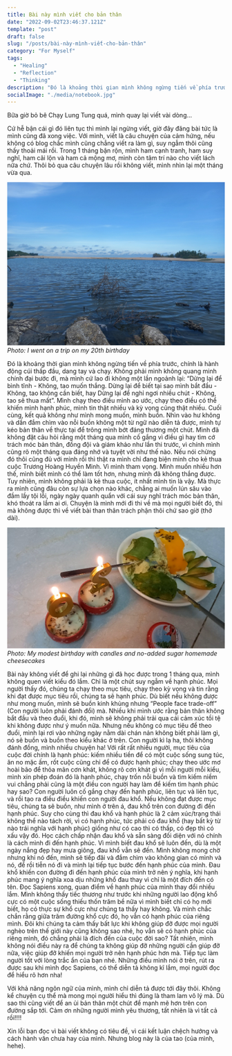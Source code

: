 ```yaml
---
title: Bài này mình viết cho bản thân
date: "2022-09-02T23:46:37.121Z"
template: "post"
draft: false
slug: "/posts/bài-này-mình-viết-cho-bản-thân"
category: "For Myself"
tags:
  - "Healing"
  - "Reflection"
  - "Thinking"
description: "Đó là khoảng thời gian mình không ngừng tiến về phía trước, chính là hành động cúi thấp đầu, dang tay và chạy. Không phải mình không quang minh chính đại bước đi, mà mình cứ lao đi không một lần ngoảnh lại: “Dừng lại để bình tĩnh - Không, tao muốn thắng. Dừng lại để biết tại sao mình bắt đầu - Không, tao không cần biết, hay Dừng lại để nghỉ ngơi nhiều chút - Không, tao sẽ thua mất”."
socialImage: "./media/notebook.jpg"
---
```

Bữa giờ bỏ bê Chạy Lung Tung quá, mình quay lại viết vài dòng…

Cứ hễ bận cái gì đó liên tục thì mình lại ngừng viết, giờ đây đăng bài tức là mình cũng đã xong việc. Với mình, viết là câu chuyện của cảm hứng, nếu không có blog chắc mình cũng chẳng viết ra làm gì, suy ngẫm thôi cũng thấy thoải mái rồi. Trong 1 tháng bận rộn, mình ham cạnh tranh, ham suy nghĩ, ham cãi lộn và ham cả mộng mơ, mình còn tâm trí nào cho viết lách nữa chứ. Thôi bỏ qua câu chuyện lâu rồi không viết, mình nhìn lại một tháng vừa qua.

![](./media/blog7-1.jpg)
*Photo: I went on a trip on my 20th birthday*

Đó là khoảng thời gian mình không ngừng tiến về phía trước, chính là hành động cúi thấp đầu, dang tay và chạy. Không phải mình không quang minh chính đại bước đi, mà mình cứ lao đi không một lần ngoảnh lại: “Dừng lại để bình tĩnh - Không, tao muốn thắng. Dừng lại để biết tại sao mình bắt đầu - Không, tao không cần biết, hay Dừng lại để nghỉ ngơi nhiều chút - Không, tao sẽ thua mất”. Mình chạy theo điều mình ao ước, chạy theo điều có thể khiến mình hạnh phúc, mình tin thật nhiều và kỳ vọng cũng thật nhiều. Cuối cùng, kết quả không như mình mong muốn, mình buồn. Nhìn vào hư không và dần đắm chìm vào nỗi buồn không một từ ngữ nào diễn tả được, mình tự kéo bản thân về thực tại để trông mình bớt đáng thương một chút. Mình đã không đặt câu hỏi rằng một tháng qua mình cố gắng vì điều gì hay tìm cớ trách móc bản thân, đồng đội và giám khảo như lần thi trước, vì chính mình cũng rõ một tháng qua đáng nhớ và tuyệt vời như thế nào. Nếu nói chừng đó thôi cũng đủ với mình rồi thì thật ra mình chỉ đang biện minh cho kẻ thua cuộc Trương Hoàng Huyền Minh. Vì mình tham vọng. Mình muốn nhiều hơn thế, mình biết mình có thể làm tốt hơn, nhưng mình đã không thắng được. Tuy nhiên, mình không phải là kẻ thua cuộc, ít nhất mình tin là vậy. Mà thực ra mình cũng đâu còn sự lựa chọn nào khác, chẳng ai muốn lún sâu vào đầm lầy tội lỗi, ngày ngày quanh quẩn với cái suy nghĩ trách móc bản thân, khó thoát ra lắm ai ơi. Chuyện là mình mới đi thi về mà mọi người biết đó, thi mà không được thì về viết bài than thân trách phận thôi chứ sao giờ (thở dài). 

![](./media/blog7-2.jpg)
*Photo: My modest birthday with candles and no-added sugar homemade cheesecakes*

Bài này không viết để ghi lại những gì đã học được trong 1 tháng qua, mình không quen viết kiểu đó lắm. Chỉ là một chút suy ngẫm về hạnh phúc. Mọi người thấy đó, chúng ta chạy theo mục tiêu, chạy theo kỳ vọng và tin rằng khi đạt được mục tiêu rồi, chúng ta sẽ hạnh phúc. Dù biết nếu không được như mong muốn, mình sẽ buồn kinh khủng nhưng “People face trade-off” (Con người luôn phải đánh đổi) mà. Nhiều khi mình ước rằng bản thân không bắt đầu và theo đuổi, khi đó, mình sẽ không phải trải qua cái cảm xúc tồi tệ khi không được như ý muốn nữa. Nhưng nếu không có mục tiêu để theo đuổi, mình lại rơi vào những ngày nằm dài chán nản không biết phải làm gì, nó sẽ buồn và buồn theo kiểu khác ở trên. Con người kì lạ ha, thôi không đánh đồng, mình nhiều chuyện ha! Với rất rất nhiều người, mục tiêu của cuộc đời chính là hạnh phúc: kiếm nhiều tiền để có một cuộc sống sung túc, ăn no mặc ấm, rốt cuộc cũng chỉ để có được hạnh phúc; chạy theo ước mơ hoài bão để thỏa mãn cơn khát, không rõ cơn khát gì vì mỗi người mỗi kiểu, mình xin phép đoán đó là hạnh phúc, chạy trốn nỗi buồn và tìm kiếm niềm vui chẳng phải cũng là một điều con người hay làm để kiếm tìm hạnh phúc hay sao? Con người luôn cố gắng chạy đến hạnh phúc, liên tục và liên tục, và rồi tạo ra điều điều khiến con người đau khổ. Nếu không đạt được mục tiêu, chúng ta sẽ buồn, như mình ở trên á, đau khổ trên con đường đi đến hạnh phúc. Suy cho cùng thì đau khổ và hạnh phúc là 2 cảm xúc/trạng thái không thể nào tách rời, vì có hạnh phúc, tức phải có đau khổ (hay bất kỳ từ nào trái nghĩa với hạnh phúc) giống như có cao thì có thấp, có đẹp thì có xấu vậy đó. Học cách chấp nhận đau khổ và sẵn sàng đối diện với nó chính là cách mình đi đến hạnh phúc. Vì mình biết đau khổ sẽ luôn đến, dù là một ngày nắng đẹp hay mưa giông, đau khổ vẫn sẽ đến. Mình không mong chờ nhưng khi nó đến, mình sẽ tiếp đãi và đắm chìm vào không gian có mình và nó, để rồi tiễn nó đi và mình lại tiếp tục bước đến hạnh phúc của mình. Đau khổ khiến con đường đi đến hạnh phúc của mình trở nên ý nghĩa, khi hạnh phúc mang ý nghĩa xoa dịu những khổ đau thay vì chỉ là một đích đến có tên. Đọc Sapiens xong, quan điểm về hạnh phúc của mình thay đổi nhiều lắm. Mình không thấy tiếc thương như trước khi những người lao động khổ cực có một cuộc sống thiếu thốn trăm bề nữa vì mình biết chỉ có họ mới biết, họ có thực sự khổ cực như chúng ta thấy hay không. Và mình chắc chắn rằng giữa trăm đường khổ cực đó, họ vẫn có hạnh phúc của riêng mình. Đôi khi chúng ta cảm thấy bất lực khi không giúp đỡ được mọi người nghèo trên thế giới này cũng không sao nhé, họ vẫn sẽ có hạnh phúc của riêng mình, đó chẳng phải là đích đến của cuộc đời sao? Tất nhiên, mình không nói điều này ra để chúng ta không giúp đỡ những người cần giúp đỡ nữa, việc giúp đỡ khiến mọi người trở nên hạnh phúc hơn mà. Tiếp tục làm người tốt với lòng trắc ẩn của bạn nhé. Những điều mình nói ở trên, rút ra được sau khi mình đọc Sapiens, có thể diễn tả không kĩ lắm, mọi người đọc để hiểu rõ hơn nha!

Với khả năng ngôn ngữ của mình, mình chỉ diễn tả được tới đây thôi. Không kể chuyện cụ thể mà mong mọi người hiểu thì đúng là tham lam vô lý mà. Dù sao thì cũng viết để an ủi bản thân một chút để mạnh mẽ hơn trên con đường sắp tới. Cảm ơn những người mình yêu thương, tất nhiên là vì tất cả rồi!!!!

Xin lỗi bạn đọc vì bài viết không có tiêu đề, vì cái kết luận chệch hướng và cách hành văn chưa hay của mình. Nhưng blog này là của tao (của mình, hehe).